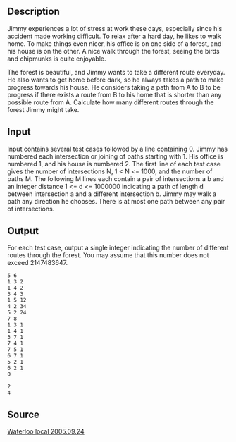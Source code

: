 <h2>Description</h2><p>Jimmy experiences a lot of stress at work these days, especially since his accident made working difficult. To relax after a hard day, he likes to walk home. To make things even nicer, his office is on one side of a forest, and his house is on the other. A nice walk through the forest, seeing the birds and chipmunks is quite enjoyable. 
</p>The forest is beautiful, and Jimmy wants to take a different route everyday. He also wants to get home before dark, so he always takes a path to make progress towards his house. He considers taking a path from A to B to be progress if there exists a route from B to his home that is shorter than any possible route from A. Calculate how many different routes through the forest Jimmy might take.
<h2>Input</h2><p>Input contains several test cases followed by a line containing 0. Jimmy has numbered each intersection or joining of paths starting with 1. His office is numbered 1, and his house is numbered 2. The first line of each test case gives the number of intersections N, 1 &lt; N &lt;= 1000, and the number of paths M. The following M lines each contain a pair of intersections a b and an integer distance 1 &lt;= d &lt;= 1000000 indicating a path of length d between intersection a and a different intersection b. Jimmy may walk a path any direction he chooses. There is at most one path between any pair of intersections. </p><h2>Output</h2><p>For each test case, output a single integer indicating the number of different routes through the forest. You may assume that this number does not exceed 2147483647. </p><pre><code class="language-input1">5 6
1 3 2
1 4 2
3 4 3
1 5 12
4 2 34
5 2 24
7 8
1 3 1
1 4 1
3 7 1
7 4 1
7 5 1
6 7 1
5 2 1
6 2 1
0
</code></pre><pre><code class="language-output1">2
4
</code></pre><h2>Source</h2><a href="searchproblem?field=source&amp;key=Waterloo+local+2005.09.24">Waterloo local 2005.09.24</a>